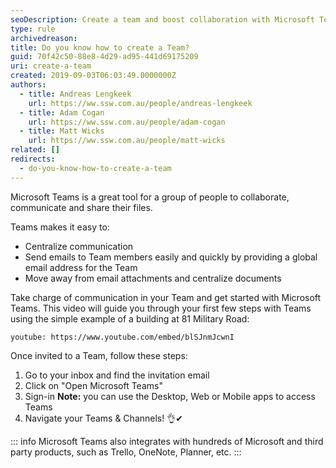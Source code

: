 ```yaml
---
seoDescription: Create a team and boost collaboration with Microsoft Teams, centralizing communication, file sharing, and more.
type: rule
archivedreason:
title: Do you know how to create a Team?
guid: 70f42c50-88e8-4d29-ad95-441d69175209
uri: create-a-team
created: 2019-09-03T06:03:49.0000000Z
authors:
  - title: Andreas Lengkeek
    url: https://ww.ssw.com.au/people/andreas-lengkeek
  - title: Adam Cogan
    url: https://ww.ssw.com.au/people/adam-cogan
  - title: Matt Wicks
    url: https://ww.ssw.com.au/people/matt-wicks
related: []
redirects:
  - do-you-know-how-to-create-a-team
---
```


Microsoft Teams is a great tool for a group of people to collaborate, communicate and share their files.

Teams makes it easy to:

- Centralize communication
- Send emails to Team members easily and quickly by providing a global email address for the Team
- Move away from email attachments and centralize documents

<!--endintro-->

Take charge of communication in your Team and get started with Microsoft Teams. This video will guide you through your first few steps with Teams using the simple example of a building at 81 Military Road:

`youtube: https://www.youtube.com/embed/blSJnmJcwnI`

Once invited to a Team, follow these steps:

1. Go to your inbox and find the invitation email
2. Click on "Open Microsoft Teams"
3. Sign-in
   **Note:** you can use the Desktop, Web or Mobile apps to access Teams
4. Navigate your Teams & Channels! 👌✔

::: info
Microsoft Teams also integrates with hundreds of Microsoft and third party products, such as Trello, OneNote, Planner, etc.
:::
